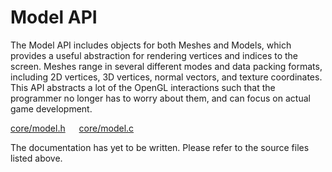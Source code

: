 # Model API

The Model API includes objects for both Meshes and Models, which provides a useful abstraction for rendering vertices and indices to the screen. Meshes range in several different modes and data packing formats, including 2D vertices, 3D vertices, normal vectors, and texture coordinates. This API abstracts a lot of the OpenGL interactions such that the programmer no longer has to worry about them, and can focus on actual game development.

[core/model.h](/src/core/model.h) &emsp; [core/model.c](/src/core/model.c)

The documentation has yet to be written. Please refer to the source files listed above.
